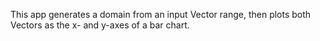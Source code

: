 This app generates a domain from an input Vector range, then plots both Vectors as the x- and y-axes of a bar chart.
